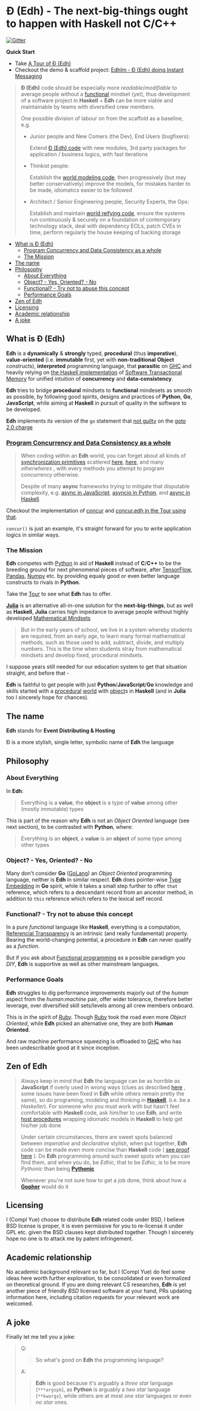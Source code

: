 # Đ (Edh) - The next-big-things ought to happen with Haskell not C/C++

[![Gitter](https://badges.gitter.im/e-wrks/community.svg)](https://gitter.im/e-wrks/community?utm_source=badge&utm_medium=badge&utm_campaign=pr-badge)

**Quick Start**

- Take [A Tour of Đ (Edh)](./Tour/)
- Checkout the demo & scaffold project:
  [EdhIm - Đ (Edh) doing Instant Messaging](https://github.com/e-wrks/edhim)

> **Đ (Edh)** code should be especially more _readable_/_modifiable_
> to average people without a
> [functional](#functional---try-not-to-abuse-this-concept)
> mindset (yet), thus development of a software project in **Haskell** + **Edh**
> can be more viable and maintainable by teams with diversified crew members.
>
> One possible division of labour on from the scaffold as a baseline, e.g.
>
> - Junior people and New Comers (the Dev), End Users (bugfixers):
>
>   Extend [Đ (Edh) code](https://github.com/e-wrks/edhim/Readme.md#full-%c4%90-edh-code-95-loc) with new modules,
>   3rd party packages for application / business logics, with fast
>   iterations
>
> - Thinkist people:
>
>   Establish the
>   [world modeling code](https://github.com/e-wrks/edhim/Readme.md#world-modeling-code-in-haskell-190-loc),
>   then progressively (but may better conservatively) improve the models,
>   for mistakes harder to be made, idiomatics easier to be followed
>
> - Architect / Senior Engineering people, Security Experts, the Ops:
>
>   Establish and maintain
>   [world reifying code](https://github.com/e-wrks/edhim/Readme.md#world-reifying-code-in-haskell-193-loc),
>   ensure the systems run continuously & securely on a foundation of
>   contemporary technology stack, deal with dependency EOLs, patch CVEs in
>   time, perform regularly the house keeping of backing storage

- [What is Đ (Edh)](#what-is-%c4%90-edh)
  - [Program Concurrency and Data Consistency as a whole](#program-concurrency-and-data-consistency-as-a-whole)
  - [The Mission](#the-mission)
- [The name](#the-name)
- [Philosophy](#philosophy)
  - [About Everything](#about-everything)
  - [Object? - Yes, Oriented? - No](#object---yes-oriented---no)
  - [Functional? - Try not to abuse this concept](#functional---try-not-to-abuse-this-concept)
  - [Performance Goals](#performance-goals)
- [Zen of Edh](#zen-of-edh)
- [Licensing](#licensing)
- [Academic relationship](#academic-relationship)
- [A joke](#a-joke)

## What is Đ (Edh)

**Edh** is a **dynamically** & **strongly** typed, **procedural** (thus
**imperative**), **value-oriented** (i.e. **immutable** first, yet with
**non-traditional** **Object** constructs), **interpreted** programming
language, that **parasitic** on [GHC](https://haskell.org/ghc)
and heavily relying on
[the Haskell implementation](http://hackage.haskell.org/package/stm)
of
[Software Transactional Memory](https://en.wikipedia.org/wiki/Software_transactional_memory)
for unified intuition of **concurrency** and **data-consistency**.

**Edh** tries to bridge **procedural** mindsets to **functional** mindesets
as smooth as possible, by following good spirits, designs and practices of
**Python**, **Go**, **JavaScript**, while aiming at **Haskell** in
pursuit of quality in the software to be developed.

**Edh** implements its version of the `go` statement that
[not guilty](./GoNoGoto2.0.md) on the
[goto 2.0 charge](https://vorpus.org/blog/notes-on-structured-concurrency-or-go-statement-considered-harmful/#go-statement-considered-harmful)

### [Program Concurrency and Data Consistency as a whole](./Tour/Readme.md#programming-concurrency-and-data-consistency-as-a-whole)

> When coding within an **Edh** world, you can forget about all kinds of
> [synchronization primitives](http://www.cs.columbia.edu/~hgs/os/sync.html)
> scattered
> [here](https://pubs.opengroup.org/onlinepubs/9699919799/basedefs/pthread.h.html),
> [here](https://golang.org/pkg/sync),
> and many _otherwheres_ , with every methods you attempt to program concurrency
> otherwise.
>
> Despite of many **async** frameworks trying to mitigate that disputable
> complexity, e.g.
> [async in JavaScript](https://caolan.github.io/async),
> [asyncio in Python](https://docs.python.org/3/library/asyncio.html),
> and [async in Haskell](http://hackage.haskell.org/package/async).

Checkout the implementation of
[concur](./edh_modules/batteries/root/concur.edh)
and [concur.edh in the Tour using that](./Tour/concur.edh).

`concur()` is just an example, it's straight forward for you to write
application logics in similar ways.

### The Mission

**Edh** competes with [Python](https://python.org) in aid of **Haskell**
instead of **C**/**C++** to be the breeding ground for next phenomenal
pieces of software, after [TensorFlow](https://tensorflow.org),
[Pandas](https://pandas.pydata.org/), [Numpy](https://numpy.org/) etc.
by providing equaly good or even better language constructs to rivals
in **Python**.

Take the [Tour](./Tour/) to see what **Edh** has to offer.

[**Julia**](https://julialang.org) is an alternative all-in-one solution
for the **next-big-things**, but as well as **Haskell**, **Julia** carries
high impedance to average people without highly developed
[Mathematical Mindsets](https://www.aft.org/ae/winter2018-2019/boaler)

> But in the early years of school, we live in a system whereby students
> are required, from an early age, to learn many formal mathematical methods,
> such as those used to add, subtract, divide, and multiply numbers.
> This is the time when students stray from mathematical mindsets and develop
> fixed, procedural mindsets.

I suppose years still needed for our education system to get that situation
straight, and before that -

**Edh** is faithful to get people with just **Python**/**JavaScript**/**Go**
knowledge and skills started with a
[procedural](https://en.wikipedia.org/wiki/Procedural_programming)
[world](./Tour/Readme.md#world)
with [object](./Tour/Readme.md#object--class)s
in **Haskell** (and in **Julia** too I sincerely hope for chances).

## The name

**Edh** stands for **Event Distributing & Hosting**

Đ is a more stylish, single letter, symbolic name of **Edh** the language

## Philosophy

### About Everything

In **Edh**:

> Everything is a **value**,
> the **object** is a type of **value** among other (mostly immutable)
> types

This is part of the reason why **Edh** is not an _Object Oriented_
language (see next section), to be contrasted with **Python**, where:

> Everything is an **object**,
> a **value** is an **object** of some type among other types

### Object? - Yes, Oriented? - No

Many don't consider **Go** ([GoLang](https://golang.org)) an
_Object Oriented_ programming language, neither is **Edh** in similar
respect. **Edh** does pointer-wise
[Type Embedding](https://go101.org/article/type-embedding.html)
in **Go** spirit, while it takes a small step further to offer `that`
reference, which refers to a descendant record from an ancestor
method, in addition to `this` reference which refers to the lexical
self record.

### Functional? - Try not to abuse this concept

In a pure _functional_ language like **Haskell**, everything is a computation,
[Referencial Transparency](https://wiki.haskell.org/Referential_transparency)
is an intrinsic (and really fundamental) property. Bearing the world-changing
potential, a procedure in **Edh** can never qualify as a _function_.

But if you ask about
[Functional programming](https://www.geeksforgeeks.org/functional-programming-paradigm/)
as a possible paradigm you _DIY_, **Edh** is supportive as well as
other mainstream languages.

### Performance Goals

**Edh** struggles to dig performance improvements majorly out of the
_human_ aspect from the _human:machine_ pair, offer wider tolerance,
therefore better leverage, over diversified skill sets/levels among
all crew members onboard.

This is in the spirit of [Ruby](https://www.ruby-lang.org/en/about).
Though [Ruby](https://www.ruby-lang.org) took the road even more
_Object Oriented_, while **Edh** picked an alternative one, they are
both **Human Oriented**.

And raw machine performance squeezing is offloaded to
[GHC](https://wiki.haskell.org/GHC) who has been undescribable good
at it since inception.

## Zen of Edh

> Always keep in mind that **Edh** the language can be as horrible as
> **JavaScript** if overly used in wrong ways (clues as described
> [here](https://medium.com/javascript-non-grata/the-top-10-things-wrong-with-javascript-58f440d6b3d8)
> , some issues have been fixed in **Edh** while others remain pretty
> the same), so do programing, modeling and thinking in
> [**Haskell**](https://www.haskell.org),
> (i.e. be a _Haskeller_). For someone who you must work with but
> hasn't feel comfortable with **Haskell** code, ask him/her to use
> **Edh**, and write
> [host procedures](./Tour#host-procedures)
> wrapping idiomatic models in **Haskell** to help get his/her job done
>
> Under certain circumstances, there are sweet spots balanced between
> _imperative_ and _declarative_ stylish, when put together, **Edh**
> code can be made even more concise than **Haskell** code (
> [see proof here](https://github.com/e-wrks/edhim#full-%C4%91-edh-code-95-loc)
> ). Do **Edh** programming around such sweet spots when you can find
> them, and when you do, be _Edhic_, that to be _Edhic_, is to be
> more _Pythonic_ than being
> [**Pythonic**](https://www.python.org/dev/peps/pep-0020)
>
> Whenever you're not sure how to get a job done, think about how a
> [**Gopher**](https://blog.golang.org/gopher) would do it

## Licensing

I (Compl Yue) choose to distribute **Edh** related code under BSD,
I believe BSD license is proper, it is even permissive for you
to re-license it under GPL etc. given the BSD clauses kept distributed
together. Though I sincerely hope no one is to attack me by patent
infringement.

## Academic relationship

No academic background relevant so far, but I (Compl Yue) do feel some
ideas here worth further exploration, to be consolidated or even
formalized on theoretical ground. If you are doing relevant CS
researches, **Edh** is yet another piece of friendly _BSD_ licensed
software at your hand, PRs updating information here, including
citation requests for your relevant work are welcomed.

## A joke

Finally let me tell you a joke:

> Q:
>
> > So what's good on **Edh** the programming language?
>
> A:
>
> > **Edh** is good because it's arguably a _three star_ language
> > (`***argspk`), as **Python** is arguably a _two star_ language
> > (`**kwargs`), while others are at most _one star_ languages or
> > even _no star_ ones.
